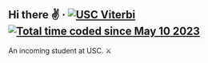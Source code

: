 ## Hi there ✌️ &middot; [![USC Viterbi](https://img.shields.io/badge/Viterbi-USC-990000?style=flat-square&label=Viterbi&labelColor=000000&color=990000)](https://viterbischool.usc.edu/) [![Total time coded since May 10 2023](https://wakatime.com/badge/user/de962691-c66a-4501-860f-eb122ac6ea13.svg?style=flat-square&labelColor=000000&color=990000)](https://wakatime.com/@1chooo)

An incoming student at USC. ⚔️

<!-- [![1chooo GitHub Profile Views](https://komarev.com/ghpvc/?username=1chooo&style=for-the-badge&labelColor=000000&color=990000)](https://github.com/antonkomarev/github-profile-views-counter) [![Total time coded since May 10 2023](https://wakatime.com/badge/user/de962691-c66a-4501-860f-eb122ac6ea13.svg?style=for-the-badge&labelColor=000000&color=990000)](https://wakatime.com/@1chooo) -->


<!-- <div align="center">
	<a
		href="https://viterbischool.usc.edu/" target="_blank">
		<img 
			src="https://img.shields.io/badge/usc-viterbi-990000?style=for-the-badge&labelColor=000000&color=990000" 
			alt="USC Viterbi"/>
	</a>
	<a
		href="https://github.com/antonkomarev/github-profile-views-counter" target="_blank">
		<img 
			src="https://komarev.com/ghpvc/?username=1chooo&style=for-the-badge&labelColor=000000&color=990000" 
			alt="Profile Views"/>
	</a>
	<a
		href="https://wakatime.com/@1chooo" 
		target="_blank">
		<img 
			src="https://wakatime.com/badge/user/de962691-c66a-4501-860f-eb122ac6ea13.svg?style=for-the-badge&labelColor=000000&color=990000" 
			alt="Total time coded since May 10 2023" />
	</a>
</div> -->
